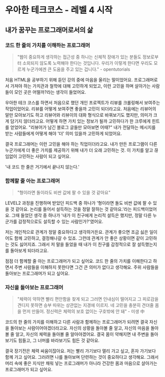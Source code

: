# 우아한 테크코스 - 레벨 4 시작

## 내가 꿈꾸는 프로그래머로서의 삶 

### 코드 한 줄의 가치를 이해하는 프로그래머

> "웹이 중요하게 생각하는 접근성 중 하나는 신체적 장애가 있는 분들도 정보로부터 소외되지 않도록 노력해야 한다는 것입니다. 우리가 이렇게 한다면 우리도 모르게 누군가에겐 큰 도움을 주고 있는 겁니다."  - opentutorials

처음 HTML을 공부하기 위해 듣던 강의 중에 마음을 울리는 말이었어요.
프로그래머로서 가져야 하는 가치관과 철학에 대해 고민하게 되었고, 이런 고민을 하며 살아가는 사람들이 모인 곳은 어떨까?라는 생각이 들었어요.

우아한 테크 코스를 하면서 처음으로 했던 개인 프로젝트가 리뷰를 크롤링해서 보여주는 작업이었어요.
리뷰를 어떻게 보여주면 좋을까 고민이 되더라고요.
처음에는 리뷰어의 말만 모아보기도 하고 리뷰어와 리뷰이의 대화 형식으로 바꿔보기도 했지만, 의미가 크게 담기지 않더라고요.
어떻게 하면 가치 있는 정보가 될까 고민하다가 한 크루에게 힌트를 얻었어요.
"리뷰어가 남긴 블로그 글들만 모아보면 어때?"
내가 전달하는 메시지를 받는 사람들에게 어떻게 해야 '더' 의미 있을까 고민하게 되었어요.

결국 프로그래머는 이런 고민을 해야 하는 직업이더라고요.
내가 만든 프로그램이 다른 누군가에게 더 좋은 가치를 제공하기 위해 내가 더 오래 고민하는 것.
이 가치를 알고 끊임없이 고민하는 사람이 되고 싶어요.

'내 코드 한 줄은 거기에서 끝나지 않는다.'

### 함께할 줄 아는 프로그래머

> "형이라면 돌이라도 비싼 값에 팔 수 있을 것 같아요"

LEVEL2 과정을 진행하며 받았던 피드백 중 하나가 '형이라면 돌도 비싼 값에 팔 수 있을 것 같아요. 논리를 들어서 설득하는 것을 정말 잘하는 것 같아요.'라는 피드백이었어요.
그때 들었던 생각 중 하나가 '내가 이 친구에게 논리적 설득은 했지만, 정말 다른 누군가를 감정적으로도 설득할 수 있는 사람인가?'였어요.

저는 개인적으로 관계가 정말 중요하다고 생각하거든요.
관계가 좋으면 조금 싫은 일이어도 함께 고민하고, 결정해나갈 수 있죠. 그런데 관계가 안 좋은 상황이면 같이 고민하는 것도 싫어지죠.
그래서 저 말을 들었을 때 내가 이 친구를 감정적으로 잘 설득했는지를 돌아보게 되더라고요.

점점 더 함께할 줄 아는 프로그래머가 되고 싶어요.
코드 한 줄의 가치를 이해한다고 하면서 주변 사람들을 이해하지 못한다면 그건 큰 의미가 없다고 생각해요.
주위 사람들을 돌아보는 프로그래머가 되고 싶어요.


### 자신을 돌아보는 프로그래머

> "체력이 약하면 빨리 편안함을 찾게 되고 그러면 인내심이 떨어지고 그 피로감을 견디지 못하면 승부 따위는 상관없는 지경에 이르지. 네 고민을 충분히 견뎌줄 몸을 먼저 만들어. 정신력은 체력의 보호 없이는 구호밖에 안 돼"  - 미생 中

코드의 한 줄의 가치를 이해하고 다른 사람과 함께하는 프로그래머가 되려면 결국 자신을 돌아보는 사람이어야겠더라고요.
자신의 상황을 돌아볼 줄 알고, 자신의 마음을 돌아볼 줄 알고, 자신의 체력을 돌아볼 줄 알아야겠어요.
결국 몸이 약해지면 내 주변을 돌아보기도 힘들고, 그 너머를 바라보기도 힘든 것 같아요.

결국 장기전은 체력 싸움이잖아요.
저는 빨리 가기보다 멀리 가고 싶고, 혼자 가기보다 함께 가고 싶어요.
그러려면 나를 돌아보며 단련하는 것이 중요하다고 생각해요.
그래서 머리 속에 좋은 지식만 채워 넣는 프로그래머가 아니라 건강한 몸과 마음으로 살아가는 프로그래머가 되고 싶어요.
